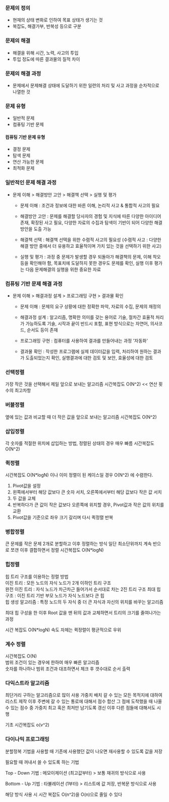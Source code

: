 ### 문제의 정의

- 현재의 상태 변화로 인하여 목표 상태가 생기는 것
- 복잡도, 해결가부, 반복성 등으로 구분

### 문제의 해결

- 해결을 위해 시간, 노력, 사고의 투입
- 투입 정도에 따른 결과물의 질적 차이

### 문제의 해결 과정

- 문제에서 문제해결 상태에 도달하기 위한 일련의 처리 및 사고 과정을 순차적으로 나열한 것

### 문제 유형

- 일반적 문제
- 컴퓨팅 기반 문제

#### 컴퓨팅 기반 문제 유형

- 결정 문제
- 탐색 문제
- 연산 가능한 문제
- 최적화 문제

### 일반적인 문제 해결 과정

- 문제 이해 > 해결방안 고안 > 해결책 선택 > 실행 및 평가
  
  - 문제 이해 : 조건과 정보에 대한 바른 이해, 논리적 사고 & 통합적 사고의 필요
  
  - 해결방안 고안 : 문제를 해결할 당사자의 경험 및 지식에 따른 다양한 아이디어 존재, 확장된 사고 필요, 다양한 자료의 수집과 탐색이 기반이 되어 다양한 해결방안을 도출 가능
  
  - 해결책 선택 : 해결책 선택을 위한 수렴적 사고의 필요성 (수렴적 사고 : 다양한 해결 방안 중에서 더 유용하고 효율적이며 가치 있는 것을 선택하기 위한 사고)
  
  - 실행 및 평가 : 과정 중 문제가 발생할 경우 되돌아가 해결책의 문제, 이해 착오 등을 확인해야 함, 목표치에 도달하지 못한 경우도 문제를 확인, 실행 이후 평가는 다음 문제해결의 실행을 위한 중요한 자료

### 컴퓨팅 기반 문제 해결 과정

- 문제 이해 > 해결과정 설계 > 프로그래밍 구현 > 결과물 확인
  
  - 문제 이해 : 문제의 요구 상황에 대한 정확한 파악, 자료의 수집, 문제의 재정의
  
  - 해결과정 설계 : 알고리즘, 명확한 의미를 갖는 용어로 기술, 절차간 효율적 처리가 가능하도록 기술, 시작과 끝이 반드시 포함, 표현 방식으로는 자연어, 의사코드, 순서도 등이 존재
  
  - 프로그래밍 구현 : 컴퓨터를 사용하여 결과를 만들어내는 과정 '자동화'
  
  - 결과물 확인 : 작성한 프로그램에 실제 데이터값을 입력, 처리하여 원하는 결과가 도출되었는지 확인, 실행결과에 대한 검토 및 보안, 효율성에 대한 검토

### 선택정렬

가장 작은 것을 선택해서 제일 앞으로 보내는 알고리즘
시간복잡도 O(N^2) << 연산 횟수의 최고차항

### 버블정렬

옆에 있는 값과 비교할 때 더 작은 값을 앞으로 보내는 알고리즘
시간복잡도 O(N^2)

### 삽입정렬

각 숫자를 적절한 위치에 삽입하는 방법, 정렬된 상태의 경우 매우 빠름
시간복잡도 O(N^2)

### 퀵정렬

시간복잡도 O(N\*logN) 이나 이미 정렬이 된 케이스일 경우 O(N^2) 에 수렴한다.

1. Pivot값을 설정
2. 왼쪽에서부터 해당 값보다 큰 숫자 서치, 오른쪽에서부터 해당 값보다 작은 값 서치
3. 두 값을 교체
4. 반복하다가 큰 값이 작은 값보다 오른쪽에 위치할 경우, Pivot값과 작은 값의 위치를 교환
5. Pivot값을 기준으로 좌우 크기 갈리며 다시 퀵정렬 반복

### 병합정렬

큰 문제를 작은 문제 2개로 분할하고 이후 정렬하는 방식
일단 최소단위까지 계속 반으로 쪼갠 이후 결합하면서 정렬
시간복잡도 O(N\*logN)

### 힙정렬

힙 트리 구조를 이용하는 정렬 방법  
이진 트리 : 모든 노드의 자식 노드가 2개 이하인 트리 구조  
완전 이진 트리 : 자식 노드가 차근차근 들어가서 순서대로 차는 2진 트리 구조
최대 힙 구조 : 이진 트리 기반 부모 노드가 자식 노드보다 큰 힙  
힙 생성 알고리즘 : 특정 노드의 두 자식 중 더 큰 자식과 자신의 위치를 바꾸는 알고리즘

최대 힙 구성을 한 이후 Root 값을 맨 뒤의 값과 교체하면서 트리의 크기를 줄여나가는 과정

시간 복잡도 O(N\*logN)
속도 자체는 퀵정렬이 평균적으로 우위

### 계수 정렬

시간복잡도 O(N)  
범위 조건이 있는 경우에 한하여 매우 빠른 알고리즘  
숫자를 하나하나 범위 조건과 대조하면서 체크 후 갯수대로 순서 출력

### 다익스트라 알고리즘

최단거리 구하는 알고리즘으로 많이 사용
가중치 배치
갈 수 있는 모든 목적지에 대하여 리스트 제작
이후 주변에 갈 수 있는 통로에 대해서 점수 합산
그 점에 도착했을 때 나올 수 있는 점수 중 가중치 최고 혹은 최저만 남기도록 갱신
이후 다른 점들에 대해서도 시행

기초 시간복잡도 o(v^2)

### 다이나믹 프로그래밍

분할정복 기법을 사용할 때 기존에 사용했던 값이 나오면 재사용할 수 있도록 값을 저장

필요할 때 꺼내서 쓸 수 있도록 하는 기법

Top - Down 기법 : 메모이제이션 (최고값부터) > 보통 재귀의 방식으로 사용

Bottom - Up 기법 : 타뷸레이션 (1부터) > 리스트에 값 저장, 반복문 방식으로 사용

해당 방식 사용 시 시간 복잡도 O(n^2)을 O(n)으로 줄일 수 있다
